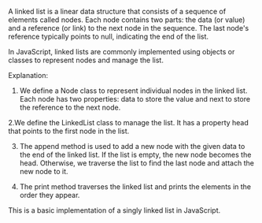 A linked list is a linear data structure that consists of a sequence of elements called nodes. Each node contains two parts: the data (or value) and a reference (or link) to the next node in the sequence. The last node's reference typically points to null, indicating the end of the list.

In JavaScript, linked lists are commonly implemented using objects or classes to represent nodes and manage the list.

Explanation:

1. We define a Node class to represent individual nodes in the linked list. Each node has two properties: data to store the value and next to store the reference to the next node.

2.We define the LinkedList class to manage the list. It has a property head that points to the first node in the list.

3. The append method is used to add a new node with the given data to the end of the linked list. If the list is empty, the new node becomes the head. Otherwise, we traverse the list to find the last node and attach the new node to it.

4. The print method traverses the linked list and prints the elements in the order they appear.

This is a basic implementation of a singly linked list in JavaScript. 